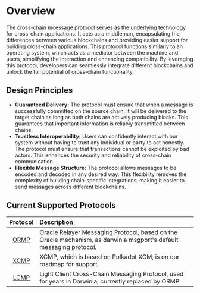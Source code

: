 # Overview

The cross-chain mcessage protocol serves as the underlying technology for cross-chain applications. It acts as a middleman, encapsulating the differences between various blockchains and providing easier support for building cross-chain applications. This protocol functions similarly to an operating system, which acts as a mediator between the machine and users, simplifying the interaction and enhancing compatibility. By leveraging this protocol, developers can seamlessly integrate different blockchains and unlock the full potential of cross-chain functionality.

## Design Principles

- **Guaranteed Delivery:** The protocol must ensure that when a message is successfully committed on the source chain, it will be delivered to the target chain as long as both chains are actively producing blocks. This guarantees that important information is reliably transmitted between chains.
- **Trustless Interoperability:** Users can confidently interact with our system without having to trust any individual or party to act honestly. The protocol must ensure that transactions cannot be exploited by bad actors. This enhances the security and reliability of cross-chain communication.
- **Flexible Message Structure:** The protocol allows messages to be encoded and decoded in any desired way. This flexibility removes the complexity of building chain-specific integrations, making it easier to send messages across different blockchains.

## Current Supported Protocols

| Protocol | Description |
| :--------: | :----------- |
| [ORMP](./ormp.md) | Oracle Relayer Messaging Protocol, based on the Oracle mechanism, as darwinia msgport's default messaging protocol. |
| [XCMP](./xcmp.md) | XCMP, which is based on Polkadot XCM, is on our roadmap for support. |
| [LCMP](./lcmp.md) | Light Client Cross-Chain Messaging Protocol, used for years in Darwinia, currently replaced by ORMP. |